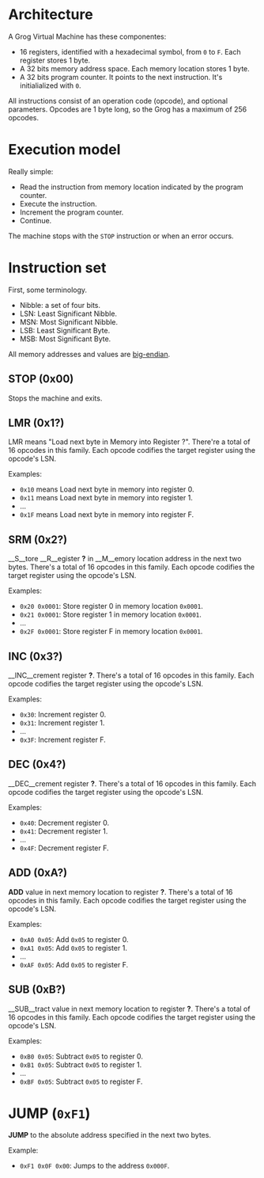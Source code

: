 
# Architecture

A Grog Virtual Machine has these componentes:

* 16 registers, identified with a hexadecimal symbol, from `0` to `F`. Each register stores 1 byte.
* A 32 bits memory address space. Each memory location stores 1 byte.
* A 32 bits program counter. It points to the next instruction. It's initialialized 
with `0`.

All instructions consist of an operation code (opcode), and optional parameters. Opcodes
are 1 byte long, so the Grog has a maximum of 256 opcodes.

# Execution model

Really simple:

* Read the instruction from memory location indicated by the program counter.
* Execute the instruction.
* Increment the program counter.
* Continue.

The machine stops with the `STOP` instruction or when an error occurs.

# Instruction set

First, some terminology.

* Nibble: a set of four bits.
* LSN: Least Significant Nibble.
* MSN: Most Significant Nibble.
* LSB: Least Significant Byte.
* MSB: Most Significant Byte.

All memory addresses and values are [big-endian](https://en.wikipedia.org/wiki/Endianness).

## STOP (0x00)

Stops the machine and exits.

## LMR (0x1?)

LMR means "Load next byte in Memory into Register ?". There're a total of 16 opcodes in this family. Each opcode codifies the target register using the opcode's LSN. 

Examples: 

* `0x10` means Load next byte in memory into register 0. 
* `0x11` means Load next byte in memory into register 1. 
* ...
* `0x1F` means Load next byte in memory into register F. 

## SRM (0x2?)

__S__tore __R__egister __?__ in __M__emory location address in the next two bytes.
There's a total of 16 opcodes in  this family. Each opcode codifies the target register using the opcode's LSN. 

Examples: 

* `0x20 0x0001`: Store register 0 in memory location `0x0001`. 
* `0x21 0x0001`: Store register 1 in memory location `0x0001`.  
* ...
* `0x2F 0x0001`: Store register F in memory location `0x0001`.  

## INC (0x3?)

__INC__crement register __?__. There's a total of 16 opcodes in this family. Each
 opcode codifies the target register using the opcode's LSN. 

Examples:

* `0x30`: Increment register 0. 
* `0x31`: Increment register 1. 
* ...
* `0x3F`: Increment register F. 

## DEC (0x4?)

__DEC__crement register __?__. There's a total of 16 opcodes in this family. Each
 opcode codifies the target register using the opcode's LSN. 

Examples:

* `0x40`: Decrement register 0. 
* `0x41`: Decrement register 1. 
* ...
* `0x4F`: Decrement register F. 

## ADD (0xA?)

__ADD__ value in next memory location to register __?__. There's a total of 16
 opcodes in this family. Each opcode codifies the target register using the opcode's LSN. 

Examples:

* `0xA0 0x05`: Add `0x05` to register 0. 
* `0xA1 0x05`: Add `0x05` to register 1. 
* ...
* `0xAF 0x05`: Add `0x05` to register F. 

## SUB (0xB?)

__SUB__tract value in next memory location to register __?__. There's a total of 16
 opcodes in this family. Each opcode codifies the target register using the opcode's LSN. 

Examples:

* `0xB0 0x05`: Subtract `0x05` to register 0. 
* `0xB1 0x05`: Subtract `0x05` to register 1. 
* ...
* `0xBF 0x05`: Subtract `0x05` to register F. 

# JUMP (`0xF1`)

__JUMP__ to the absolute address specified in the next two bytes.

Example:

* `0xF1 0x0F 0x00`: Jumps to the address `0x000F`.